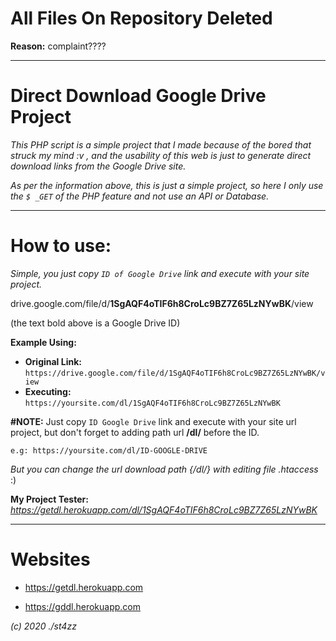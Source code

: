 # All Files On Repository Deleted
**Reason:** complaint????

------------------------------------------------------------------------

# Direct Download Google Drive Project
*This PHP script is a simple project that I made because of the bored that struck my mind :v , and the usability of this web is just to generate direct download links from the Google Drive site.*

*As per the information above, this is just a simple project, so here I only use the `$ _GET` of the PHP feature and not use an API or Database.*

------------------------------------------------------------------------

# How to use:
*Simple, you just copy `ID of Google Drive` link and execute with your site project.*

drive.google.com/file/d/**1SgAQF4oTIF6h8CroLc9BZ7Z65LzNYwBK**/view

(the text bold above is a Google Drive ID)

**Example Using:**
- **Original Link:** `https://drive.google.com/file/d/1SgAQF4oTIF6h8CroLc9BZ7Z65LzNYwBK/view`
- **Executing:** `https://yoursite.com/dl/1SgAQF4oTIF6h8CroLc9BZ7Z65LzNYwBK`

**#NOTE:** Just copy `ID Google Drive` link and execute with your site url project, but don't forget to adding path url **/dl/** before the ID.

`e.g: https://yoursite.com/dl/ID-GOOGLE-DRIVE`

*But you can change the url download path {/dl/} with editing file .htaccess* :)

**My Project Tester:**
*https://getdl.herokuapp.com/dl/1SgAQF4oTIF6h8CroLc9BZ7Z65LzNYwBK*

------------------------------------------------------------------------

# Websites
- https://getdl.herokuapp.com

- https://gddl.herokuapp.com

*(c) 2020 ./st4zz*
